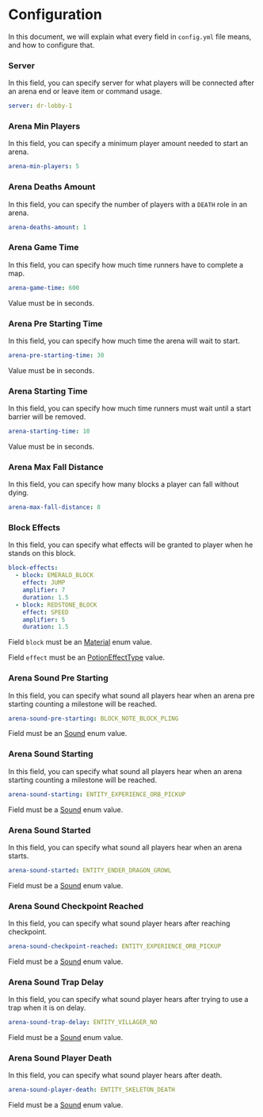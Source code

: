 # Configuration
In this document, we will explain what every field in ``config.yml`` file means, and how to configure that.

### Server
In this field, you can specify server for what players will be connected after an arena end or leave item or command usage.

```yaml
server: dr-lobby-1
```

### Arena Min Players
In this field, you can specify a minimum player amount needed to start an arena.

```yaml
arena-min-players: 5
```

### Arena Deaths Amount
In this field, you can specify the number of players with a `DEATH` role in an arena.

```yaml
arena-deaths-amount: 1
```

### Arena Game Time
In this field, you can specify how much time runners have to complete a map.

```yaml
arena-game-time: 600
```

<warning>
    <p>Value must be in seconds.</p>
</warning>

### Arena Pre Starting Time
In this field, you can specify how much time the arena will wait to start.

```yaml
arena-pre-starting-time: 30
```

<warning>
    <p>Value must be in seconds.</p>
</warning>

### Arena Starting Time
In this field, you can specify how much time runners must wait until a start barrier will be removed.

```yaml
arena-starting-time: 10
```

<warning>
    <p>Value must be in seconds.</p>
</warning>

### Arena Max Fall Distance
In this field, you can specify how many blocks a player can fall without dying.

```yaml
arena-max-fall-distance: 8
```

### Block Effects
In this field, you can specify what effects will be granted to player when he stands on this block.

```yaml
block-effects:
  - block: EMERALD_BLOCK
    effect: JUMP
    amplifier: 7
    duration: 1.5
  - block: REDSTONE_BLOCK
    effect: SPEED
    amplifier: 5
    duration: 1.5
```

<warning>
    <p>Field <code>block</code> must be an <a href="https://jd.papermc.io/paper/1.16/org/bukkit/Material.html">Material</a> enum value.</p>
</warning>
<warning>
    <p>Field <code>effect</code> must be an <a href="https://jd.papermc.io/paper/1.16/org/bukkit/potion/PotionEffectType.html">PotionEffectType</a> value.</p>
</warning>

### Arena Sound Pre Starting
In this field, you can specify what sound all players hear when an arena pre starting counting a milestone will be reached.

```yaml
arena-sound-pre-starting: BLOCK_NOTE_BLOCK_PLING
```

<warning>
    <p>Field must be an <a href="https://jd.papermc.io/paper/1.16/org/bukkit/Sound.html">Sound</a> enum value.</p>
</warning>

### Arena Sound Starting
In this field, you can specify what sound all players hear when an arena starting counting a milestone will be reached.

```yaml
arena-sound-starting: ENTITY_EXPERIENCE_ORB_PICKUP
```

<warning>
    <p>Field must be a <a href="https://jd.papermc.io/paper/1.16/org/bukkit/Sound.html">Sound</a> enum value.</p>
</warning>

### Arena Sound Started
In this field, you can specify what sound all players hear when an arena starts.

```yaml
arena-sound-started: ENTITY_ENDER_DRAGON_GROWL
```

<warning>
    <p>Field must be a <a href="https://jd.papermc.io/paper/1.16/org/bukkit/Sound.html">Sound</a> enum value.</p>
</warning>

### Arena Sound Checkpoint Reached
In this field, you can specify what sound player hears after reaching checkpoint.

```yaml
arena-sound-checkpoint-reached: ENTITY_EXPERIENCE_ORB_PICKUP
```

<warning>
    <p>Field must be a <a href="https://jd.papermc.io/paper/1.16/org/bukkit/Sound.html">Sound</a> enum value.</p>
</warning>

### Arena Sound Trap Delay
In this field, you can specify what sound player hears after trying to use a trap when it is on delay.

```yaml
arena-sound-trap-delay: ENTITY_VILLAGER_NO
```

<warning>
    <p>Field must be a <a href="https://jd.papermc.io/paper/1.16/org/bukkit/Sound.html">Sound</a> enum value.</p>
</warning>

### Arena Sound Player Death
In this field, you can specify what sound player hears after death.

```yaml
arena-sound-player-death: ENTITY_SKELETON_DEATH
```

<warning>
    <p>Field must be a <a href="https://jd.papermc.io/paper/1.16/org/bukkit/Sound.html">Sound</a> enum value.</p>
</warning>

